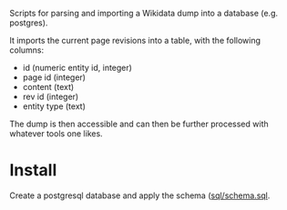 Scripts for parsing and importing a Wikidata dump into a database (e.g. postgres).

It imports the current page revisions into a table, with the following columns:

* id (numeric entity id, integer)
* page id (integer)
* content (text)
* rev id (integer)
* entity type (text)

The dump is then accessible and can then be further processed with whatever tools one likes.

# Install

Create a postgresql database and apply the schema ([sql/schema.sql](sql/schema.sql).
